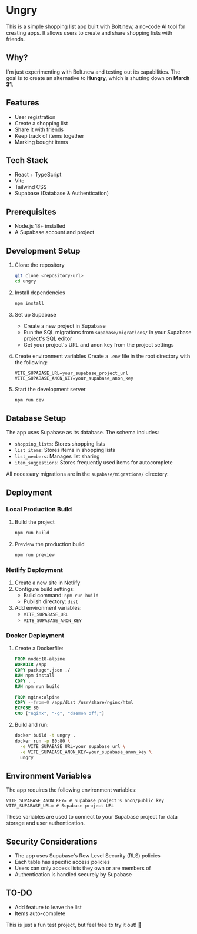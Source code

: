# Ungry

This is a simple shopping list app built with [Bolt.new](https://bolt.new), a no-code AI tool for creating apps. It allows users to create and share shopping lists with friends.

## Why?
I'm just experimenting with Bolt.new and testing out its capabilities. The goal is to create an alternative to **Hungry**, which is shutting down on **March 31**.

## Features
- User registration
- Create a shopping list
- Share it with friends
- Keep track of items together
- Marking bought items

## Tech Stack
- React + TypeScript
- Vite
- Tailwind CSS
- Supabase (Database & Authentication)

## Prerequisites
- Node.js 18+ installed
- A Supabase account and project

## Development Setup

1. Clone the repository
   ```bash
   git clone <repository-url>
   cd ungry
   ```

2. Install dependencies
   ```bash
   npm install
   ```

3. Set up Supabase
   - Create a new project in Supabase
   - Run the SQL migrations from `supabase/migrations/` in your Supabase project's SQL editor
   - Get your project's URL and anon key from the project settings

4. Create environment variables
   Create a `.env` file in the root directory with the following:
   ```
   VITE_SUPABASE_URL=your_supabase_project_url
   VITE_SUPABASE_ANON_KEY=your_supabase_anon_key
   ```

5. Start the development server
   ```bash
   npm run dev
   ```

## Database Setup
The app uses Supabase as its database. The schema includes:
- `shopping_lists`: Stores shopping lists
- `list_items`: Stores items in shopping lists
- `list_members`: Manages list sharing
- `item_suggestions`: Stores frequently used items for autocomplete

All necessary migrations are in the `supabase/migrations/` directory.

## Deployment

### Local Production Build
1. Build the project
   ```bash
   npm run build
   ```
2. Preview the production build
   ```bash
   npm run preview
   ```

### Netlify Deployment
1. Create a new site in Netlify
2. Configure build settings:
   - Build command: `npm run build`
   - Publish directory: `dist`
3. Add environment variables:
   - `VITE_SUPABASE_URL`
   - `VITE_SUPABASE_ANON_KEY`

### Docker Deployment
1. Create a Dockerfile:
   ```dockerfile
   FROM node:18-alpine
   WORKDIR /app
   COPY package*.json ./
   RUN npm install
   COPY . .
   RUN npm run build
   
   FROM nginx:alpine
   COPY --from=0 /app/dist /usr/share/nginx/html
   EXPOSE 80
   CMD ["nginx", "-g", "daemon off;"]
   ```

2. Build and run:
   ```bash
   docker build -t ungry .
   docker run -p 80:80 \
     -e VITE_SUPABASE_URL=your_supabase_url \
     -e VITE_SUPABASE_ANON_KEY=your_supabase_anon_key \
     ungry
   ```

## Environment Variables
The app requires the following environment variables:
```
VITE_SUPABASE_ANON_KEY= # Supabase project's anon/public key
VITE_SUPABASE_URL= # Supabase project URL
```

These variables are used to connect to your Supabase project for data storage and user authentication.

## Security Considerations
- The app uses Supabase's Row Level Security (RLS) policies
- Each table has specific access policies
- Users can only access lists they own or are members of
- Authentication is handled securely by Supabase

## TO-DO
- Add feature to leave the list
- Items auto-complete

This is just a fun test project, but feel free to try it out! 🚀